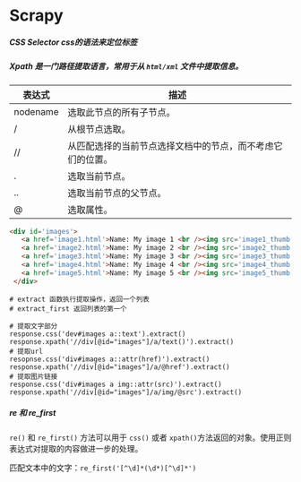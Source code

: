 # Scrapy

##### CSS Selector css的语法来定位标签

##### Xpath 是一门路径提取语言，常用于从 `html/xml` 文件中提取信息。

| 表达式      | 描述                            |
| -------- | ----------------------------- |
| nodename | 选取此节点的所有子节点。                  |
| /        | 从根节点选取。                       |
| //       | 从匹配选择的当前节点选择文档中的节点，而不考虑它们的位置。 |
| .        | 选取当前节点。                       |
| ..       | 选取当前节点的父节点。                   |
| @        | 选取属性。                         |

```HTML
<div id='images'>
   <a href='image1.html'>Name: My image 1 <br /><img src='image1_thumb.jpg' /></a>
   <a href='image2.html'>Name: My image 2 <br /><img src='image2_thumb.jpg' /></a>
   <a href='image3.html'>Name: My image 3 <br /><img src='image3_thumb.jpg' /></a>
   <a href='image4.html'>Name: My image 4 <br /><img src='image4_thumb.jpg' /></a>
   <a href='image5.html'>Name: My image 5 <br /><img src='image5_thumb.jpg' /></a>
 </div>
```

```Python3 
# extract 函数执行提取操作，返回一个列表
# extract_first 返回列表的第一个

# 提取文字部分
response.css('dev#images a::text').extract()
response.xpath('//div[@id="images"]/a/text()').extract()
# 提取url
resopnse.css('div#images a::attr(href)').extract()
response.xpath('//div[@id="images"]/a/@href').extract()
# 提取图片链接
response.css('div#images a img::attr(src)').extract()
response.xpath('//div[@id="images"]/a/img/@src').extract()
```

##### re 和 re_first

`re()` 和 `re_first()` 方法可以用于 `css()` 或者 `xpath()`方法返回的对象。使用正则表达式对提取的内容做进一步的处理。

匹配文本中的文字：`re_first('[^\d]*(\d*)[^\d]*')`

